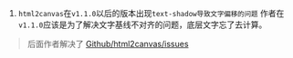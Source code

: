 1. `html2canvas`在`v1.1.0`以后的版本出现`text-shadow导致文字偏移的问题`
作者在`v1.1.0`应该是为了解决文字基线不对齐的问题，底层文字忘了去计算。
> 后面作者解决了
[Github/html2canvas/issues](https://github.com/niklasvh/html2canvas/issues/2573)